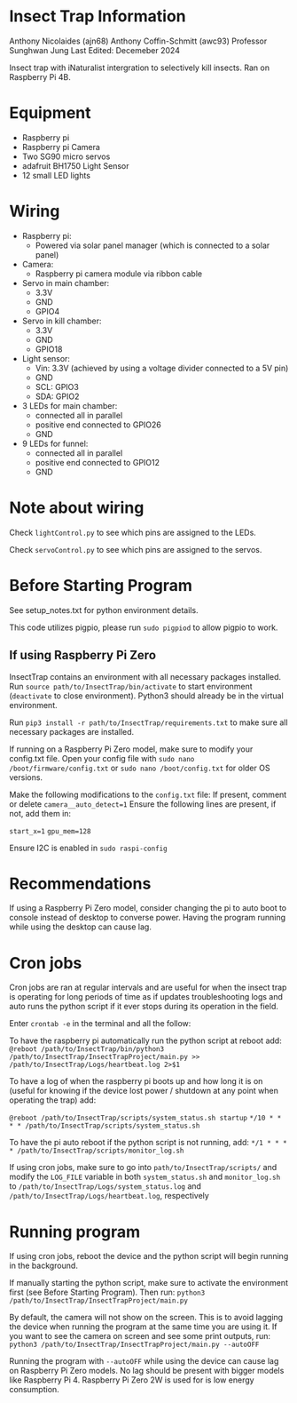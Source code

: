# Insect Trap Information
Anthony Nicolaides (ajn68)
Anthony Coffin-Schmitt (awc93)
Professor Sunghwan Jung
Last Edited: Decemeber 2024

Insect trap with iNaturalist intergration to selectively kill insects. Ran on Raspberry Pi  4B.

# Equipment
- Raspberry pi
- Raspberry pi Camera
- Two SG90 micro servos
- adafruit BH1750 Light Sensor
- 12 small LED lights

# Wiring
- Raspberry pi: 
	- Powered via solar panel manager (which is connected to a solar panel)
- Camera: 
	- Raspberry pi camera module via ribbon cable
- Servo in main chamber: 
	- 3.3V
	- GND
	- GPIO4
- Servo in kill chamber: 
	- 3.3V
	- GND
	- GPIO18
- Light sensor: 
	- Vin: 3.3V (achieved by using a voltage divider connected to a 5V pin)
	- GND
	- SCL: GPIO3
	- SDA: GPIO2
- 3 LEDs for main chamber:
	- connected all in parallel
	- positive end connected to GPIO26
	- GND
- 9 LEDs for funnel:
	- connected all in parallel
	- positive end connected to GPIO12
	- GND

# Note about wiring

Check `lightControl.py` to see which pins are assigned to the LEDs.

Check `servoControl.py` to see which pins are assigned to the servos.  

# Before Starting Program

See setup_notes.txt for python environment details. 

This code utilizes pigpio, please run `sudo pigpiod` to allow pigpio to work.

## If using Raspberry Pi Zero
InsectTrap contains an environment with all necessary packages installed. Run `source path/to/InsectTrap/bin/activate` to start environment (`deactivate` to close environment).
Python3 should already be in the virtual environment.

Run `pip3 install -r path/to/InsectTrap/requirements.txt` to make sure all necessary packages are installed.

If running on a Raspberry Pi Zero model, make sure to modify your config.txt file.
Open your config file with `sudo nano /boot/firmware/config.txt` or `sudo nano /boot/config.txt` for older OS versions.

Make the following modifications to the `config.txt` file:
  If present, comment or delete `camera__auto_detect=1`
  Ensure the following lines are present, if not, add them in:

  `start_x=1`
  `gpu_mem=128`

Ensure I2C is enabled in `sudo raspi-config`


# Recommendations
If using a Raspberry Pi Zero model, consider changing the pi to auto boot to console instead of desktop to converse power. Having the program running while using the desktop can cause lag.

# Cron jobs
Cron jobs are ran at regular intervals and are useful for when the insect trap is operating for long periods of time as if updates troubleshooting logs and auto runs the python script if it ever stops during its operation in the field.

Enter `crontab -e` in the terminal and all the follow:

To have the raspberry pi automatically run the python script at reboot add:
`@reboot /path/to/InsectTrap/bin/python3 /path/to/InsectTrap/InsectTrapProject/main.py >> /path/to/InsectTrap/Logs/heartbeat.log 2>$1`

To have a log of when the raspberry pi boots up and how long it is on (useful for knowing if the device lost power / shutdown at any point when operating the trap) add:

`@reboot /path/to/InsectTrap/scripts/system_status.sh startup`
`*/10 * * * * /path/to/InsectTrap/scripts/system_status.sh`

To have the pi auto reboot if the python script is not running, add:
`*/1 * * * * /path/to/InsectTrap/scripts/monitor_log.sh`

If using cron jobs, make sure to go into `path/to/InsectTrap/scripts/` and modify the `LOG_FILE` variable in both `system_status.sh` and `monitor_log.sh` to `/path/to/InsectTrap/Logs/system_status.log` and `/path/to/InsectTrap/Logs/heartbeat.log`, respectively

# Running program
If using cron jobs, reboot the device and the python script will begin running in the background.

If manually starting the python script, make sure to activate the environment first (see Before Starting Program). Then run:
`python3 /path/to/InsectTrap/InsectTrapProject/main.py`

By default, the camera will not show on the screen. This is to avoid lagging the device when running the program at the same time you are using it.
If you want to see the camera on screen and see some print outputs, run:
`python3 /path/to/InsectTrap/InsectTrapProject/main.py --autoOFF`

Running the program with `--autoOFF` while using the device can cause lag on Raspberry Pi Zero models. No lag should be present with bigger models like Raspberry Pi 4. 
Raspberry Pi Zero 2W is used for is low energy consumption.
